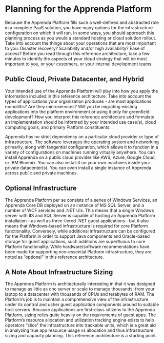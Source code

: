 # Planning for the Apprenda Platform
Because the Apprenda Platform fills such a well-defined and abstracted role in a complete PaaS solution, you have many options for the infrastructure configuration on which it will run.  In some ways, you should approach this planning process as you would a standard hosting or cloud solution rollout.  Take into account the things about your operations that are most important to you.  Disaster recovery?  Scalability and/or high availability? Ease of access?  Before you read through this reference architecture, take a few minutes to identify the aspects of your cloud strategy that will be most important to you, or your customers, or your internal development teams.

## Public Cloud, Private Datacenter, and Hybrid
Your intended use of the Apprenda Platform will play into how you apply the information included in this reference architecture.  Take into account the types of applications your organization produces - are most applications monoliths?  Are they microservices?  Will you be migrating existing applications into the platform environment or using it only for greenfield development?  How you interpret this reference architecture and formulate an implementation should be informed by your intended use case(s), cloud computing goals, and primary Platform constituents.

Apprenda has no strict dependency on a particular cloud provider or type of infrastructure.  The software leverages the operating system and networking primarily, along with tangential configuration, which allows it to function in a variety of configurations on machines running virtually anywhere.  You can install Apprenda on a public cloud provider like AWS, Azure, Google Cloud, or IBM Bluemix.  You can also install it on your own machines inside your private datacenter(s).  You can even install a single instance of Apprenda across public and private machines.

## Optional Infrastructure
The Apprenda Platform per se consists of a series of Windows Services, an Apprenda Core DB deployed on an instance of MS SQL Server, and a number of WCF services and .NET UIs.  This means that a single Windows server with IIS and SQL Server is capable of hosting an Apprenda Platform installation—as well as three-tiered .NET guest applications—but it also means that Windows-based infrastructure is required for core Platform functionality.  Conversely, while additional infrastructure can be configured for the Platform in order to support Java components and Oracle-based storage for guest applications, such additions are superfluous to core Platform functionality.  While hardware/software recommendations have been made for supporting non-essential Platform infrastructure, they are noted as “optional” in this reference architecture.

## A Note About Infrastructure Sizing
The Apprenda Platform is architecturally interesting in that it was designed to manage as little as one server or scale to manage thousands: from your laptop to a datacenter with thousands of CPUs and terabytes of RAM.  The Platform’s job is to maintain a comprehensive view of the infrastructure under its control and usher guest application components around to suitable host servers.  Because applications are first-class citizens to the Apprenda Platform, sizing relies quite heavily on the requirements of guest apps.  The Platform’s resource allocation and utilization tracking engine exists to help operators “slice” the infrastructure into trackable units, which is a great aid in analyzing true app resource usage vs allocation and thus infrastructure sizing and capacity planning. This reference architecture is a starting point.
